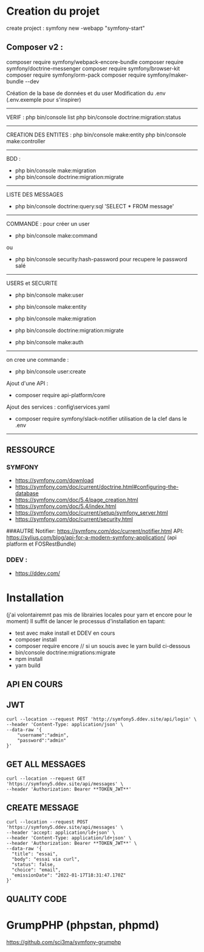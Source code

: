 # Creation du projet 
create project : symfony new -webapp "symfony-start"

## Composer v2 :
composer require symfony/webpack-encore-bundle
composer require symfony/doctrine-messenger
composer require symfony/browser-kit
composer require symfony/orm-pack
composer require symfony/maker-bundle --dev

Création de la base de données et du user
Modification du .env (.env.exemple pour s'inspirer)

-----
VERIF : 
php bin/console list
php bin/console doctrine:migration:status

-----
CREATION DES ENTITES :
php bin/console make:entity
php bin/console make:controller


-----
BDD :
* php bin/console make:migration
* php bin/console doctrine:migration:migrate

-----
LISTE DES MESSAGES
* php bin/console doctrine:query:sql 'SELECT * FROM message'

-----
COMMANDE : pour créer un user
* php bin/console make:command

ou
* php bin/console security:hash-password 
pour recupere le password salé
-----

USERS et SECURITE
* php bin/console make:user
* php bin/console make:entity

* php bin/console make:migration
* php bin/console doctrine:migration:migrate

* php bin/console make:auth

----
on cree une commande : 

* php bin/console user:create


Ajout d'une API : 
* composer require api-platform/core

Ajout des services : config\services.yaml
* composer require symfony/slack-notifier
utilisation de la clef dans le .env

-------

## RESSOURCE
### SYMFONY
* https://symfony.com/download
* https://symfony.com/doc/current/doctrine.html#configuring-the-database
* https://symfony.com/doc/5.4/page_creation.html
* https://symfony.com/doc/5.4/index.html
* https://symfony.com/doc/current/setup/symfony_server.html
* https://symfony.com/doc/current/security.html


###AUTRE
Notifier: https://symfony.com/doc/current/notifier.html
API: https://sylius.com/blog/api-for-a-modern-symfony-application/ (api platform et FOSRestBundle)


### DDEV : 
* https://ddev.com/


# Installation 

(j'ai volontairemnt pas mis de librairies locales pour yarn et encore pour le moment)
Il suffit de lancer le processus d'installation en tapant:

* test avec make install et DDEV en cours
* composer install
* composer require encore // si un soucis avec le yarn build ci-dessous
* bin/console doctrine:migrations:migrate
* npm install
* yarn build


## API EN COURS 


## JWT

```
curl --location --request POST 'http://symfony5.ddev.site/api/login' \
--header 'Content-Type: application/json' \
--data-raw '{
    "username":"admin",
    "password":"admin"
}'
```

## GET ALL MESSAGES

```
curl --location --request GET 'https://symfony5.ddev.site/api/messages' \
--header 'Authorization: Bearer **TOKEN_JWT**'
```



## CREATE MESSAGE

```
curl --location --request POST 'https://symfony5.ddev.site/api/messages' \
--header 'accept: application/ld+json' \
--header 'Content-Type: application/ld+json' \
--header 'Authorization: Bearer **TOKEN_JWT**' \
--data-raw '{
  "title": "essai",
  "body": "essai via curl",
  "status": false,
  "choice": "email",
  "emissionDate": "2022-01-17T18:31:47.170Z"
}'
```


## QUALITY CODE
# GrumpPHP (phpstan, phpmd)

https://github.com/sci3ma/symfony-grumphp

